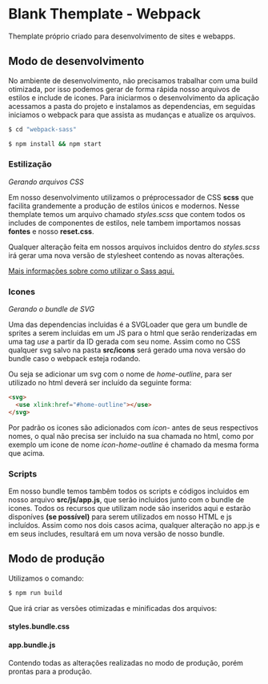 # Blank Themplate - Webpack

Themplate próprio criado para desenvolvimento de sites e webapps.

## Modo de desenvolvimento

No ambiente de desenvolvimento, não precisamos trabalhar com uma build otimizada, por isso podemos gerar de forma rápida nosso arquivos de estilos e include de icones.
Para iniciarmos o desenvolvimento da aplicação acessamos a pasta do projeto e instalamos as dependencias, em seguidas iniciamos o webpack para que assista as mudanças e atualize os arquivos.

```bash
$ cd "webpack-sass" 

$ npm install && npm start
```

### Estilização
*Gerando arquivos CSS*

Em nosso desenvolvimento utilizamos o préprocessador de CSS __scss__ que facilita grandemente a produção de estilos únicos e modernos.
Nesse themplate temos um arquivo chamado _styles.scss_ que contem todos os includes de componentes de estilos, nele tambem importamos nossas __fontes__ e nosso __reset.css__.

Qualquer alteração feita em nossos arquivos incluidos dentro do _styles.scss_ irá gerar uma nova versão de stylesheet contendo as novas alterações.

[Mais informações sobre como utilizar o Sass aqui.](https://sass-lang.com "Sass: Syntactically Awesome Style Sheets")

### Icones

*Gerando o bundle de SVG* 

Uma das dependencias incluidas é a SVGLoader que gera um bundle de sprites a serem incluidas em um JS para o html que serão renderizadas em uma tag _use_ a partir da ID gerada com seu nome.
Assim como no CSS qualquer svg salvo na pasta __src/icons__ será gerado uma nova versão do bundle caso o webpack esteja rodando.

Ou seja se adicionar um svg com o nome de _home-outline_, para ser utilizado no html deverá ser incluído da seguinte forma:

``` html
<svg>
  <use xlink:href="#home-outline"></use>
</svg>
```

Por padrão os icones são adicionados com _icon-_ antes de seus respectivos nomes, o qual não precisa ser incluido na sua chamada no html, como por exemplo um icone de nome _icon-home-outline_ é chamado da mesma forma que acima.

### Scripts

Em nosso bundle temos tambêm todos os scripts e códigos incluidos em nosso arquivo __src/js/app.js__, que serão incluidos junto com o bundle de icones.
Todos os recursos que utilizam node são inseridos aqui e estarão disponíves **(se possível)** para serem utilizados em nosso HTML e js incluídos.
Assim como nos dois casos acima, qualquer alteração no app.js e em seus includes, resultará em um nova versão de nosso bundle.

## Modo de produção

Utilizamos o comando: 

```bash
$ npm run build
```

Que irá criar as versões otimizadas e minificadas dos arquivos: 

#### styles.bundle.css
#### app.bundle.js

Contendo todas as alterações realizadas no modo de produção, porém prontas para a produção.
